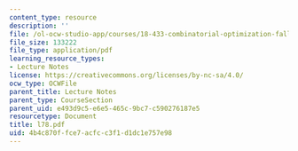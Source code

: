 ```yaml
---
content_type: resource
description: ''
file: /ol-ocw-studio-app/courses/18-433-combinatorial-optimization-fall-2003/4b4c870ffce7acfcc3f1d1dc1e757e98_l78.pdf
file_size: 133222
file_type: application/pdf
learning_resource_types:
- Lecture Notes
license: https://creativecommons.org/licenses/by-nc-sa/4.0/
ocw_type: OCWFile
parent_title: Lecture Notes
parent_type: CourseSection
parent_uid: e493d9c5-e6e5-465c-9bc7-c590276187e5
resourcetype: Document
title: l78.pdf
uid: 4b4c870f-fce7-acfc-c3f1-d1dc1e757e98
---
```

